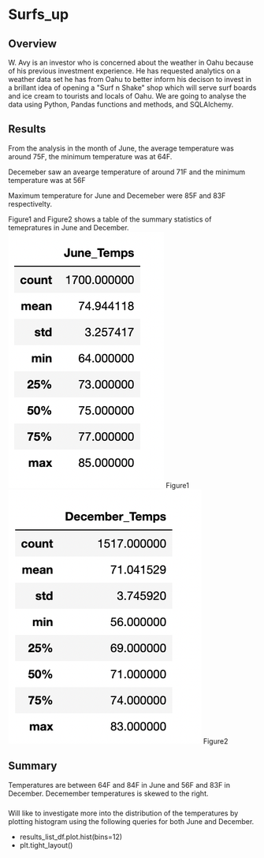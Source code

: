 # Surfs_up

## Overview

W. Avy is an investor who is concerned about the weather in Oahu because of his previous investment experience. He has requested analytics on a weather data set he has from Oahu to better inform his decison to invest in a brillant idea of opening a "Surf n Shake" shop which will serve surf boards and ice cream to tourists and locals of Oahu. We are going to analyse the data using Python, Pandas functions and methods, and SQLAlchemy.


## Results
From the analysis in the month of June, the average temperature was around 75F, the minimum temperature was at 64F.

Decemeber saw an avearge temperature of around 71F and the minimum temperature was at 56F

Maximum temperature for June and Decemeber were 85F and 83F respectivelty. 


Figure1 and Figure2 shows a table of the summary statistics of temepratures in June and December.
![figure1](https://github.com/Elfreda2019/Surfs_up/blob/main/resources/June_temp.png)
Figure1
![figure2](https://github.com/Elfreda2019/Surfs_up/blob/main/resources/December_temp.png)
Figure2
## Summary

Temperatures are between 64F and 84F in June and 56F and 83F in December. Decemember temperatures is skewed to the right.

### 
Will like to investigate more into the distribution of the temperatures by plotting histogram using the following queries for both June and December.

* results_list_df.plot.hist(bins=12)
* plt.tight_layout()
